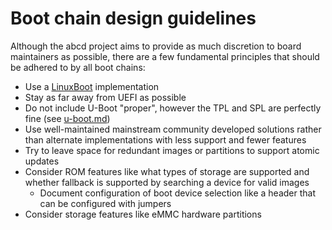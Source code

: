 # Boot chain design guidelines

Although the abcd project aims to provide as much discretion to board
maintainers as possible, there are a few fundamental principles that should be
adhered to by all boot chains:

- Use a [LinuxBoot](https://www.linuxboot.org/) implementation
- Stay as far away from UEFI as possible
- Do not include U-Boot "proper", however the TPL and SPL are perfectly fine
  (see [u-boot.md](doc/u-boot.md))
- Use well-maintained mainstream community developed solutions rather than
  alternate implementations with less support and fewer features
- Try to leave space for redundant images or partitions to support atomic updates
- Consider ROM features like what types of storage are supported and whether
  fallback is supported by searching a device for valid images
    - Document configuration of boot device selection like a header that can be
      configured with jumpers
- Consider storage features like eMMC hardware partitions
